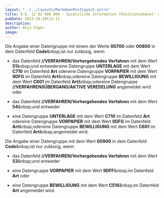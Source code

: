 ```yaml
---
layout: "../../layouts/MarkdownPostLayout.astro"
title: D.E. 12 02 000 000 - Zusätzliche Information (Positionsebene)- xx
pubDate: 2023-10-18T12:11
description: 
author: Anja Füger
image: 
---
```


Die Angabe einer Datengruppe mit einem der Werte **00700** oder **00800** in dem Datenfeld **Code**&amp;nbsp;ist nur zulässig, wenn

* das Datenfeld **//VERFAHREN/Vorhergehendes Verfahren** mit dem Wert **51**&amp;nbsp;und entwedereine Datengruppe **UNTERLAGE** mit dem Wert **C710** im Datenfeld **Art** odereine Datengruppe **VORPAPIER** mit dem Wert **9DFG** im Datenfeld **Art**&amp;nbsp;odereine Datengruppe **BEWILLIGUNG** mit dem Wert **C601** im Datenfeld **Art**&amp;nbsp;odereine Datengruppe **//VERFAHRENSÜBERGANG/AKTIVE VEREDELUNG** angemeldet wird oder

* das Datenfeld **//VERFAHREN/Vorhergehendes Verfahren** mit dem Wert **54**&amp;nbsp;und entweder

* eine Datengruppe **UNTERLAGE** mit dem Wert **C710** im Datenfeld **Art** odereine Datengruppe **VORPAPIER** mit dem Wert **9DFG** im Datenfeld **Art**&amp;nbsp;odereine Datengruppe **BEWILLIGUNG** mit dem Wert **C601** im Datenfeld **Art**&amp;nbsp;angemeldet wird.

Die Angabe einer Datengruppe mit dem Wert **00900** in dem Datenfeld **Code**&amp;nbsp;ist nur zulässig, wenn

* das Datenfeld **//VERFAHREN/Vorhergehendes Verfahren** mit dem Wert **53**&amp;nbsp;und entweder

* eine Datengruppe **VORPAPIER** mit dem Wert **9DFF**&amp;nbsp;im Datenfeld **Art** oder

* eine Datengruppe **BEWILLIGUNG** mit dem Wert **C516**&amp;nbsp;im Datenfeld **Art** angemeldet wird.